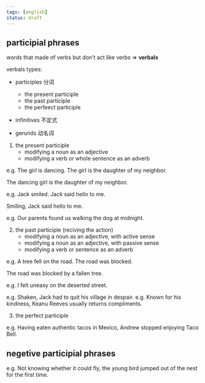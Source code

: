 ```yaml
---
tags: [english]
status: draft
---
```


## participial phrases

words that made of verbs but don't act like verbs => **verbals**

verbals types: 

- participles 分词
  - the present participle
  - the past participle
  - the perfeect participle

- infinitives 不定式
- gerunds 动名词

1. the present participle
    - modifying a noun as an adjective
    - modifying a verb or whole sentence as an adverb

e.g. The girl is dancing. The girl is the daughter of my neighbor.

The dancing girl is the daughter of my neighbor.

e.g. Jack smiled. Jack said hello to me.

Smiling, Jack said hello to me.

e.g. Our parents found us walking the dog at midnight.

2. the past participle (reciving the action)
    - modifying a noun as an adjective, with active sense
    - modifying a noun as an adjective, with passive sense
    - modifying a verb or sentence as an adverb

e.g. A tree fell on the road. The road was blocked.

The road was blocked by a fallen tree.

e.g. I felt uneasy on the deserted street.

e.g. Shaken, Jack had to quit his village in despair.
e.g. Known for his kindness, Keanu Reeves usually returns compliments.

3. the perfect participle

e.g. Having eaten authentic tacos in Mexico, Andrew stopped enjoying Taco Bell.

## negetive participial phrases

e.g. Not knowing whether it could fly, the young bird jumped out of the nest for the first time.
